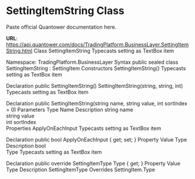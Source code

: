 # SettingItemString Class

Paste official Quantower documentation here.

**URL**: https://api.quantower.com/docs/TradingPlatform.BusinessLayer.SettingItemString.html
Class SettingItemString
Typecasts setting as TextBox item

Namespace: TradingPlatform.BusinessLayer
Syntax
public sealed class SettingItemString : SettingItem
Constructors
SettingItemString()
Typecasts setting as TextBox item

Declaration
public SettingItemString()
SettingItemString(string, string, int)
Typecasts setting as TextBox item

Declaration
public SettingItemString(string name, string value, int sortIndex = 0)
Parameters
Type	Name	Description
string	name	
string	value	
int	sortIndex	
Properties
ApplyOnEachInput
Typecasts setting as TextBox item

Declaration
public bool ApplyOnEachInput { get; set; }
Property Value
Type	Description
bool	
Type
Typecasts setting as TextBox item

Declaration
public override SettingItemType Type { get; }
Property Value
Type	Description
SettingItemType	
Overrides
SettingItem.Type